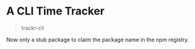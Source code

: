 # A CLI Time Tracker

> trackr-cli

Now only a stub package to claim the package name in the npm registry.
